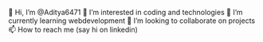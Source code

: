  👋 Hi, I’m @Aditya6471
 👀 I’m interested in coding and technologies
 🌱 I’m currently learning webdevelopment
 💞️ I’m looking to collaborate on projects
 📫 How to reach me (say hi on linkedin)

<!---
Aditya6471/Aditya6471 is a ✨ special ✨ repository because its `README.md` (this file) appears on your GitHub profile.
You can click the Preview link to take a look at your changes.
--->
